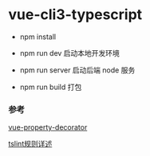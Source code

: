 # vue-cli3-typescript

- npm install

- npm run dev 启动本地开发环境

- npm run server 启动后端 node 服务

- npm run build 打包

### 参考

[vue-property-decorator](https://github.com/kaorun343/vue-property-decorator)

[tslint规则详述](https://github.com/palantir/tslint/tree/master/test/rules)
